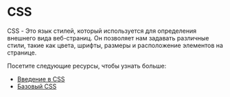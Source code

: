 # CSS

CSS - Это язык стилей, который используется для определения внешнего вида веб-страниц. Он позволяет нам задавать различные стили, такие как цвета, шрифты, размеры и расположение элементов на странице.

Посетите следующие ресурсы, чтобы узнать больше:

- [Введение в CSS](1.%20Introduction%20to%20CSS/README.md)
- [Базовый CSS](2.%20Basic%20CSS/README.md)